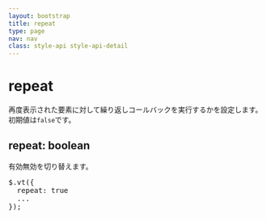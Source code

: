 ```yaml
---
layout: bootstrap
title: repeat
type: page
nav: nav
class: style-api style-api-detail
---
```


# repeat
再度表示された要素に対して繰り返しコールバックを実行するかを設定します。初期値は`false`です。

## repeat: boolean
有効無効を切り替えます。

<pre class="sh brush: js;">
$.vt({
  repeat: true
  ...
});
</pre>
